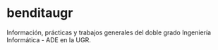 # benditaugr
Información, prácticas y trabajos generales del doble grado Ingeniería Informática - ADE en la UGR.

